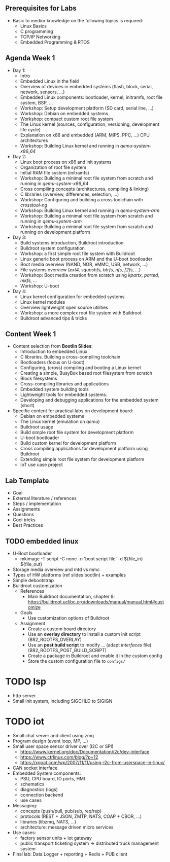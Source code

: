## Prerequisites for Labs

* Basic to medior knowledge on the following topics is required:
  - Linux Basics
  - C programming
  - TCP/IP Networking
  - Embedded Programming & RTOS


## Agenda Week 1

* Day 1:
    * Intro
    * Embedded Linux in the field
    * Overview of devices in embedded systems (flash, block, serial, network, sensors, ...)
    * Embedded Linux components: bootloader, kernel, initramfs, root file system, BSP, ...
    * Workshop: Setup development platform (SD card, serial line, ...)
    * Workshop: Debian on embedded systems
    * Workshop: compact custom root file system
    * The Linux kernel (sources, configuration, versioning, development life cycle)
    * Explanation on x86 and embedded (ARM, MIPS, PPC, ...) CPU architectures
    * Workshop: Building Linux kernel and running in *qemu-system-x86_64*
* Day 2:
    * Linux boot process on x86 and init systems
    * Organization of root file system
    * Initial RAM file system (initramfs)
    * Workshop: Building a minimal root file system from scratch and running in *qemu-system-x86_64*
    * Cross compiling concepts (architectures, compiling & linking)
    * C libraries (overview, differences, selection, ...)
    * Workshop: Configuring and building a cross toolchain with *crosstool-ng*
    * Workshop: Building Linux kernel and running in *qemu-system-arm*
    * Workshop: Building a minimal root file system from scratch and running in *qemu-system-arm*
    * Workshop: Building a minimal root file system from scratch and running on development platform
* Day 3:
    * Build systems introduction, Buildroot introduction
    * Buildroot system configuration
    * Workshop: a first simple root file system with Buildroot
    * Linux generic boot process on ARM and the U-boot bootloader
    * Boot media overview (NAND, NOR, eMMC, USB, network, ...)
    * File systems overview (*ext4, squashfs, btrfs, nfs, f2fs, ...*)
    * Workshop: Boot media creation from scratch using *kpartx, parted, mkfs, ...*
    * Workshop: U-boot
* Day 4:
    * Linux kernel configuration for embedded systems
    * Linux kernel modules
    * Overview lightweight open source utilities
    * Workshop: a more complex root file system with Buildroot
    * Buildroot advanced tips & tricks


## Content Week 1
* Content selection from **Bootlin Slides**:
    * Introduction to embedded Linux
    * C libraries. Building a cross-compiling toolchain
    * Bootloaders (focus on U-boot)
    * Configuring, (cross) compiling and booting a Linux kernel
    * Creating a simple, BusyBox based root filesystem from scratch
    * Block filesystems
    * Cross-compiling libraries and applications
    * Embedded system building tools
    * Lightweight tools for embedded systems.
    * Developing and debugging applications for the embedded system (short)
* Specific content for practical labs on development board:
    * Debian on embedded systems
    * The Linux kernel (emulation on *qemu*)
    * Buildroot usage
    * Build simple root file system for development platform
    * U-boot bootloader
    * Build custom kernel for development platform
    * Cross compiling applications for development platform using Buildroot
    * Extending simple root file system for development platform
    * IoT use case project


## Lab Template
* Goal
* External literature / references
* Steps / implementation
* Assignments
* Questions
* Cool tricks
* Best Practices


## TODO embedded linux
* U-Boot bootloader
  -  mkimage -T script -C none -n 'boot script file' -d ${file_in} ${file_out}
* Storage media overview and mtd vs mmc
* Types of HW platforms (ref slides bootlin) + examples
* Simple debootstrap
* Buildroot customization
    - References
      - Main Buildroot documentation, chapter 9: https://buildroot.uclibc.org/downloads/manual/manual.html#customize
    - Goals
      - Use customization options of Buildroot
    - Assignment
      - Create a custom board directory
      - Use an **overlay directory** to install a custom init script (BR2_ROOTFS_OVERLAY)
      - Use an **post build script** to modify ... (adapt *interfaces* file) (BR2_ROOTFS_POST_BUILD_SCRIPT)
      - Create a package in Buildroot and enable it in the custom config
      - Store the custom configuration file to ``configs/``


# TODO lsp
* http server
* Small init system, including SIGCHLD to SIGIGN


# TODO iot
* Small chat server and client using zmq
* Program design (event loop, MP, ...)
* Small user space sensor driver over (I2C or SPI)
  * https://www.kernel.org/doc/Documentation/i2c/dev-interface
  * https://www.ctrlinux.com/blog/?p=12
  * https://xgoat.com/wp/2007/11/11/using-i2c-from-userspace-in-linux/
* CAN socket interface
* Embedded System components:
  * PSU, CPU board, IO ports, HMI
  * schematics
  * diagnostics (logs)
  * connection backend
  * use cases
* Messaging:
  * concepts (push/pull, pub/sub, req/rep)
  * protocols (REST + JSON, ZMTP, NATS, COAP + CBOR, ...)
  * libraries (libzmq, NATS, ...)
  * architecture: message driven micro services
* Use cases:
  * factory sensor units + iot gateway
  * public transport ticketing system -> distributed truck management system
* Final lab: Data Logger + reporting + Redis + PUB client
